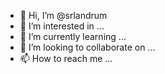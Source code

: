 - 👋 Hi, I’m @srlandrum
- 👀 I’m interested in ...
- 🌱 I’m currently learning ...
- 💞️ I’m looking to collaborate on ...
- 📫 How to reach me ...

<!---
srlandrum/srlandrum is a ✨ special ✨ repository because its `README.md` (this file) appears on your GitHub profile.
You can click the Preview link to take a look at your changes.
--->
